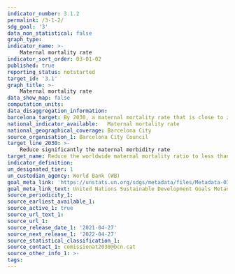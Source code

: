 ```yaml
---
indicator_number: 3.1.2
permalink: /3-1-2/
sdg_goal: '3'
data_non_statistical: false
graph_type: 
indicator_name: >-
    Maternal mortality rate 
indicator_sort_order: 03-01-02
published: true
reporting_status: notstarted
target_id: '3.1'
graph_title: >-
    Maternal mortality rate 
data_show_map: false
computation_units:  
data_disaggregation_information:
barcelona_target: By 2030, a maternal mortality rate that is close to zero
national_indicator_available:   Maternal mortality rate 
national_geographical_coverage: Barcelona City
source_organisation_1: Barcelona City Council
target_line_2030: >-
    Reduce significantly the maternal morbidity rate
target_name: Reduce the worldwide maternal mortality ratio to less than 70 out of every 100,000 live births
indicator_definition:
un_designated_tier: 1
un_custodian_agency: World Bank (WB)
goal_meta_link: 'https://unstats.un.org/sdgs/metadata/files/Metadata-03-01-01.pdf'
goal_meta_link_text: United Nations Sustainable Development Goals Metadata (pdf 894kB)
source_periodicity_1: 
source_earliest_available_1: 
source_active_1: true
source_url_text_1: 
source_url_1:
source_release_date_1: '2021-04-27'
source_next_release_1: '2022-04-27'
source_statistical_classification_1: 
source_contact_1: comissionat2030@bcn.cat
source_other_info_1: >-
tags:
---
```

